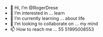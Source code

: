 - 👋 Hi, I’m @RogerDrese
- 👀 I’m interested in ... learn
- 🌱 I’m currently learning ... about life
- 💞️ I’m looking to collaborate on ... my mind
- 📫 How to reach me ... 55 51995008553

<!---
RogerDrese/RogerDrese is a ✨ special ✨ repository because its `README.md` (this file) appears on your GitHub profile.
You can click the Preview link to take a look at your changes.
--->
